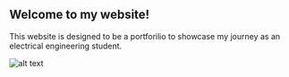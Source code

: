 
## Welcome to my website!

This website is designed to be a portforilio to showcase my journey as an electrical engineering student.

![alt text](https://executivesolutions.ca/wp-content/uploads/2018/07/electrical-engineering-image.jpg)
